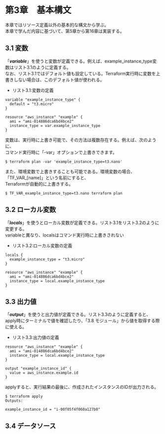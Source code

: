 # 第3章　基本構文
本章ではリソース定義以外の基本的な構文から学ぶ。<br />
本章で学んだ内容に基づいて、第5章から第16章は実装する。<br />

## 3.1 変数

「***variable***」を使うと変数が定義できる。例えば、example_instance_type変数はリスト3.1のように定義する。<br />
なお、リスト3.1ではデフォルト値も設定している。Terraform実行時に変数を上書きしない場合は、このデフォルト値が使われる。
- リスト3.1:変数の定義
```
variable "example_instance_type" {
  default = "t3.micro"
}

resource "aws_instance" "example" {
  ami = "ami-014886dca6bd4bce2"
  instance_type = var.example_instance_type
}
```

変数は、実行時に上書き可能で、その方法は複数存在する。例えば、次のように、<br />
コマンド実行時に「-var」オプションで上書きできます。

```
$ terraform plan -var 'example_instance_type=t3.nano'
```

また、環境変数で上書きすることも可能である。環境変数の場合、「TF_VAR_[name]」という名前にすると、<br />
Terraformが自動的に上書きする。

```
$ TF_VAR_example_instance_type=t3.nano terraform plan
```

## 3.2 ローカル変数

「***locals***」を使うとローカル変数が定義できる。リスト3.1をリスト3.2のように変更する。<br />
variableと異なり、localsはコマンド実行時に上書きされない
- リスト3.2:ローカル変数の定義
```
locals {
  example_instance_type = "t3.micro"
}

resource "aws_instance" "example" {
  ami = "ami-014886dca6bd4bce2"
  instance_type = local.example_instance_type
}
```

## 3.3 出力値
「***output***」を使うと出力値が定義できる。リスト3.3のように定義すると、<br />
apply時にターミナルで値を確認したり、「3.8 モジュール」から値を取得する際に使える。
- リスト3.3:出力値の定義
```
resource "aws_instance" "example" {
  ami = "ami-014886dca6bd4bce2"
  instance_type = local.example_instance_type
}

output "example_instance_id" {
  value = aws_instance.example.id
}
```

applyすると、実行結果の最後に、作成されたインスタンスのIDが出力される。

```
$ terraform apply
Outputs:

example_instance_id = "i-00f05f4f060a127b0"
```

## 3.4 データソース

